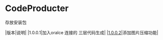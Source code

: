 # CodeProducter
存放安装包

|版本|说明|
|1.0.0.1|加入oralce 连接的 三层代码生成|
|[1.0.0.2](https://raw.githubusercontent.com/XLZF/CodeProducter/main/CodeProduct.msi)|添加图片压缩功能|
